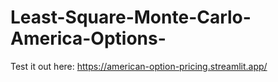 # Least-Square-Monte-Carlo-America-Options-

Test it out here: https://american-option-pricing.streamlit.app/
